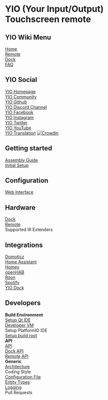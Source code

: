 # YIO (Your Input/Output) Touchscreen remote

## YIO Wiki Menu

[Home](../../wiki/home)  
[Remote](../../wiki/info-remote)  
[Dock](../../wiki/info-Dock)  
[FAQ](../../wiki/FAQ)

## YIO Social

[YIO Homepage](https://yio-remote.com)  
[YIO Community](https://community.yio-remote.com/)  
[YIO Github](https://github.com/YIO-Remote)  
[YIO Discord Channel](http://chat.yio-remote.com)  
[YIO Facebook](https://www.facebook.com/YIOremote)  
[YIO Instagram](https://www.instagram.com/yioremote/)  
[YIO Twitter](https://twitter.com/yioremote)  
[YIO YouTube](http://video.yio-remote.com/)  
[YIO Translation](https://translate.yio-remote.com) [![Crowdin](https://d322cqt584bo4o.cloudfront.net/yio-remote-translation/localized.svg)](https://crowdin.com/project/yio-remote-translation)

## Getting started

[Assembly Guide](../../wiki/gettingstarted-assembly_guide)  
[Initial Setup](../../wiki/gettingstarted-initial_setup)

## Configuration

[Web Interface](../../wiki/configuration-webInterface)  

## Hardware

[Dock](../../wiki/hardware-dock)  
[Remote](../../wiki/hardware-remote)  
Supported IR Extenders  

## Integrations

[Domoticz](../../wiki/integration-domoticz)  
[Home Assistant](../../wiki/integration-homeAssistant)  
[Homey](../../wiki/integration-homey)  
[openHAB](../../wiki/integration-openHAB)  
[Roon](../../wiki/integration-roon)  
[Spotify](../../wiki/integration-spotify)  
[YIO Dock](../../wiki/integration-YIOdock)  

## Developers

**Build Environment**  
[Setup Qt IDE](../../wiki/developer-qt_ide)  
[Developer VM](developer-vm)  
Setup PlatformIO IDE  
[Setup build root](../../wiki/developer-build_root)  
**API**  
[API](developer-API)  
[Dock API](developer-API#yio-remote-api)  
[Remote API](developer-API#yio-remote-api)  
**Generic**  
[Architecture](developer-architecture)  
Coding Style  
[Configuration File](../../wiki/developer-config-json)  
[Entity Types](../../wiki/developer-entity-types)  
[Logging](Logging)  
Pull Requests  
